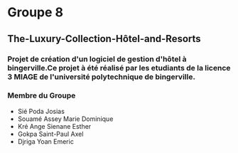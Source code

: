#  Groupe 8
## The-Luxury-Collection-Hôtel-and-Resorts
### Projet de création d'un logiciel de gestion d'hôtel à bingerville.Ce projet à été réalisé par les etudiants de la licence 3 MIAGE de l'université polytechnique de bingerville.
### Membre du Groupe
* Sié Poda Josias
* Souamé Assey Marie Dominique
* Kré Ange  Sienane Esther
*  Gokpa Saint-Paul Axel
*  Djriga Yoan Emeric
